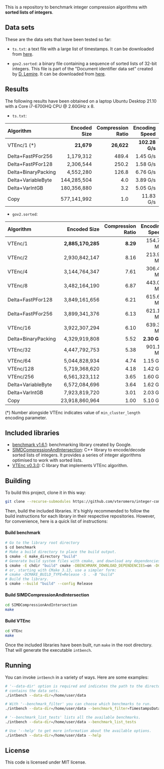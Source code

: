 This is a repository to benchmark integer compression algorithms with **sorted lists of integers**.

## Data sets

These are the data sets that have been tested so far:

* `ts.txt`: a text file with a large list of timestamps. It can be downloaded from [here](https://github.com/zentures/encoding/tree/master/benchmark/data).

* `gov2.sorted`: a binary file containing a sequence of sorted lists of 32-bit integers. This file is part of the "Document identifier data set" created by [D. Lemire](https://lemire.me/en/). It can be downloaded from [here](https://lemire.me/data/integercompression2014.html).

## Results

The following results have been obtained on a laptop Ubuntu Desktop 21.10 with a Core i7-6700HQ CPU @ 2.60GHz x 8.

* `ts.txt`:

 | Algorithm          |Encoded Size|Compression Ratio|Encoding Speed |Decoding Speed|
 |:-------------------|-----------:|----------------:|--------------:|-------------:|
 | VTEnc/1 (\*)       |  **21,679**|       **26,622**| **102.28 G/s**|  **7.32 G/s**|
 | Delta+FastPFor256  |   1,179,312|            489.4|       1.45 G/s|      3.61 G/s|
 | Delta+FastPFor128  |   2,306,544|            250.2|       1.58 G/s|      3.88 G/s|
 | Delta+BinaryPacking|   4,552,280|            126.8|       6.76 G/s|      4.31 G/s|
 | Delta+VariableByte | 144,285,504|              4.0|       3.89 G/s|      3.43 G/s|
 | Delta+VarIntGB     | 180,356,880|              3.2|       5.05 G/s|      6.73 G/s|
 | Copy               | 577,141,992|              1.0|      11.83 G/s|       -      |

* `gov2.sorted`:

 | Algorithm          |Encoded Size     |Compression Ratio|Encoding Speed|Decoding Speed|
 |:-------------------|----------------:|----------------:|-------------:|-------------:|
 | VTEnc/1            |**2,885,170,285**|         **8.29**|    154.76 M/s|    210.99 M/s|
 | VTEnc/2            |    2,930,842,147|             8.16|    213.90 M/s|    282.39 M/s|
 | VTEnc/4            |    3,144,764,347|             7.61|    306.40 M/s|    411.75 M/s|
 | VTEnc/8            |    3,482,164,190|             6.87|    443.06 M/s|    594.89 M/s|
 | Delta+FastPFor128  |    3,849,161,656|             6.21|    615.66 M/s|    615.64 M/s|
 | Delta+FastPFor256  |    3,899,341,376|             6.13|    621.15 M/s|    621.17 M/s|
 | VTEnc/16           |    3,922,307,294|             6.10|    639.35 M/s|    829.11 M/s|
 | Delta+BinaryPacking|    4,329,919,808|             5.52|  **2.30 G/s**|      2.33 G/s|
 | VTEnc/32           |    4,447,792,753|             5.38|    901.11 M/s|  1,124.46 M/s|
 | VTEnc/64           |    5,044,828,934|             4.74|      1.15 G/s|      1.42 G/s|
 | VTEnc/128          |    5,719,368,620|             4.18|      1.42 G/s|      1.68 G/s|
 | VTEnc/256          |    6,561,323,112|             3.65|      1.60 G/s|      1.83 G/s|
 | Delta+VariableByte |    6,572,084,696|             3.64|      1.62 G/s|      1.52 G/s|
 | Delta+VarIntGB     |    7,923,819,720|             3.01|      2.03 G/s|  **2.97 G/s**|
 | Copy               |   23,918,860,964|             1.00|      5.10 G/s|       -      |

 (\*) Number alongside VTEnc indicates value of `min_cluster_length` encoding parameter.

## Included libraries

* [benchmark v1.6.1](https://github.com/google/benchmark/tree/v1.6.1): benchmarking library created by Google.
* [SIMDCompressionAndIntersection](https://github.com/lemire/SIMDCompressionAndIntersection): C++ library to encode/decode sorted lists of integers. It provides a series of integer algorithms optimised to work with sorted lists.
* [VTEnc v0.3.0](https://github.com/vteromero/VTEnc/tree/v0.3.0): C library that implements VTEnc algorithm.

## Building

To build this project, clone it in this way:

```bash
git clone --recurse-submodules https://github.com/vteromero/integer-compression-benchmarks
```

Then, build the included libraries. It's highly recommended to follow the build instructions for each library in their respective repositories. However, for convenience, here is a quick list of instructions:

#### Build benchmark

```bash
# Go to the library root directory
$ cd benchmark
# Make a build directory to place the build output.
$ cmake -E make_directory "build"
# Generate build system files with cmake, and download any dependencies.
$ cmake -E chdir "build" cmake -DBENCHMARK_DOWNLOAD_DEPENDENCIES=on -DCMAKE_BUILD_TYPE=Release ../
# or, starting with CMake 3.13, use a simpler form:
# cmake -DCMAKE_BUILD_TYPE=Release -S . -B "build"
# Build the library.
$ cmake --build "build" --config Release
```

#### Build SIMDCompressionAndIntersection

```bash
cd SIMDCompressionAndIntersection
make
```

#### Build VTEnc

```bash
cd VTEnc
make
```

Once the included libraries have been built, run `make` in the root directory. That will generate the executable `intbench`.

## Running

You can invoke `intbench` in a variety of ways. Here are some examples:

```bash
# '--data-dir' option is required and indicates the path to the directory that
# contains the data sets.
./intbench --data-dir=/home/user/data

# With '--benchmark_filter' you can choose which benchmarks to run.
./intbench --data-dir=/home/user/data --benchmark_filter=TimestampsDataSet

# '--benchmark_list_tests' lists all the available benchmarks.
./intbench --data-dir=/home/user/data --benchmark_list_tests

# Use '--help' to get more information about the available options.
./intbench --data-dir=/home/user/data --help
```

## License

This code is licensed under MIT license.
